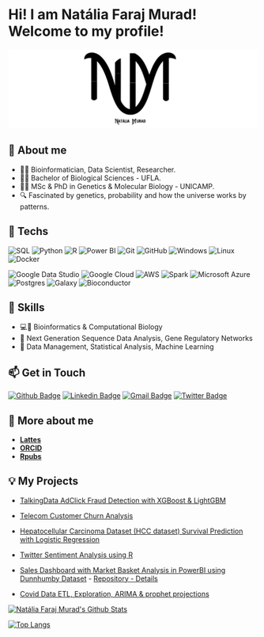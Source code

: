 # Hi! I am Natália Faraj Murad! Welcome to my profile!

![ ](logobanner.png)

##  :panda_face: About me

* :woman_technologist: Bioinformatician, Data Scientist, Researcher.
* :woman_student: Bachelor of Biological Sciences - UFLA.
* :woman_teacher: MSc & PhD in Genetics & Molecular Biology - UNICAMP.
* :mag: Fascinated by genetics, probability and how the universe works by patterns.

## :robot: Techs

![SQL](https://img.shields.io/badge/-SQL-DC143C?style=flat-square&logo=mysql&logoColor=white)
![Python](https://img.shields.io/badge/-Python-32CD32?style=flat-square&logo=python&logoColor=white)
![R](https://img.shields.io/badge/-R-0000FF?style=flat-square&logo=r&logoColor=white)
![Power BI](https://img.shields.io/badge/-PowerBI-FFD700?style=flat-square&logo=microsoft&logoColor=white)
![Git](https://img.shields.io/badge/-Git-B0C4DE?style=flat-square&logo=git&logoColor=white)
![GitHub](https://img.shields.io/badge/-GitHub-181717?style=flat-square&logo=github)
![Windows](https://img.shields.io/badge/-Windows-00ADEF?style=flat-square&logo=windows&logoColor=white)
![Linux](https://img.shields.io/badge/-Linux-FF69B4?style=flat-square&logo=linux&logoColor=white)
![Docker](https://img.shields.io/badge/-Docker-00BFFF?style=flat-square&logo=docker&logoColor=white)

![Google Data Studio](https://img.shields.io/badge/-GoogleDataStudio-1E90FF?style=flat-square&logo=google&logoColor=white)
![Google Cloud](https://img.shields.io/badge/GoogleCloud-4285F4?style=flat-square&logo=google-cloud&logoColor=white)
![AWS](https://img.shields.io/badge/AWS-FF9900?&style=flat-square&logo=amazon-aws&logoColor=white)
![Spark](https://img.shields.io/badge/-Spark-FF4500?style=flat-square&logo=apachespark&logoColor=white)
![Microsoft Azure](https://img.shields.io/badge/MicrosoftAzure-0089D6?style=flat-square&logo=microsoft-azure&logoColor=white)
![Postgres](https://img.shields.io/badge/postgres-23316192?&style=flat-square&logo=postgresql&logoColor=white)
![Galaxy](https://img.shields.io/badge/-Galaxy-F05032?style=flat-square&logo=galaxy&logoColor=white)
![Bioconductor](https://img.shields.io/badge/-Bioconductor-7B68EE?style=flat-square&logo=data:https://raw.githubusercontent.com/Bioconductor/bioconductor.org/master/assets/images/logo/jpg/bioconductor_note.jpg&logoColor=white)


## :toolbox: Skills

* :computer::dna: Bioinformatics & Computational Biology
* :dna: Next Generation Sequence Data Analysis, Gene Regulatory Networks
* :file_folder: Data Management, Statistical Analysis, Machine Learning

## :mailbox: Get in Touch

[![Github Badge](https://img.shields.io/badge/-Github-000?style=flat-square&logo=Github&logoColor=white&link=https://github.com/natmurad)](https://github.com/natmurad)
[![Linkedin Badge](https://img.shields.io/badge/-LinkedIn-blue?style=flat-square&logo=Linkedin&logoColor=white&link=https://www.linkedin.com/in/natmurad/)](https://www.linkedin.com/in/natmurad/)
[![Gmail Badge](https://img.shields.io/badge/-Gmail-c14438?style=flat-square&logo=Gmail&logoColor=white&link=mailto:nataliafmurad@gmail.com)](mailto:nataliafmurad@gmail.com)
[![Twitter Badge](https://img.shields.io/badge/-Twitter-blue?style=flat-square&logo=Twitter&logoColor=white&link=https://twitter.com/Nataliafmurad)](https://twitter.com/Nataliafmurad)

## :speech_balloon: More about me

* [**Lattes**](http://lattes.cnpq.br/4675049911569295)
* [**ORCID**](https://orcid.org/0000-0001-7652-2567)
* [**Rpubs**](https://www.rpubs.com/natmurad)


## :bulb: My Projects

* [TalkingData AdClick Fraud Detection with XGBoost & LightGBM](https://github.com/natmurad/TalkingDataAdtrackingFraudDetection)

* [Telecom Customer Churn Analysis](https://github.com/natmurad/telecomchurn)

* [Hepatocellular Carcinoma Dataset (HCC dataset) Survival Prediction with Logistic Regression](https://github.com/natmurad/cancersurvivalprediction)

* [Twitter Sentiment Analysis using R](https://github.com/natmurad/SentimentAnalysisTwitter)

* [Sales Dashboard with Market Basket Analysis in PowerBI using Dunnhumby Dataset](https://app.powerbi.com/groups/me/reports/0040457c-a9fb-469f-8a2f-bd8cf0a9a801?ctid=ede17caf-384e-47f1-8c4e-461181a9e945&pbi_source=linkShare) - [Repository - Details](https://github.com/natmurad/marketbasketDashboard) 

* [Covid Data ETL, Exploration, ARIMA & prophet projections](https://github.com/natmurad/MappingCovidDeaths)

[![Natália Faraj Murad's Github Stats](https://github-readme-stats.vercel.app/api?username=natmurad)](https://github.com/natmurad/github-readme-stats)

[![Top Langs](https://github-readme-stats.vercel.app/api/top-langs/?username=natmurad)](https://github.com/natmurad/github-readme-stats)
